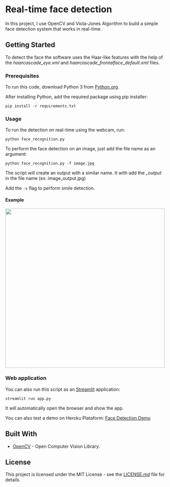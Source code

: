 # Real-time face detection
In this project, I use OpenCV and Viola-Jones Algorithm to build a simple face detection system that works in real-time.


## Getting Started

To detect the face the software uses the Haar-like features with the help of the *haarcascade_eye.xml* and *haarcascade_frontalface_default.xml* files.


### Prerequisites

To run this code, download Python 3 from [Python.org](https://www.python.org/). 

After installing Python, add the required package using pip installer:

```
pip install -r requirements.txt
```

### Usage

To run the detection on real-time using the webcam, run:
```
python face_recognition.py
```

To perform the face detection on an image, just add the file name as an argument:
```
python face_recognition.py -f image.jpg
```
The script will create an output with a similar name. It with add the *_output* in the file name (ex: image_output.jpg)

Add the `-s` flag to perform smile detection.

#### Example

<img src="https://user-images.githubusercontent.com/22003608/82897863-b27bef00-9f2e-11ea-983e-cec5fff8bc15.jpg" width=500>


### Web application

You can also run this script as an [Streamlit](https://www.streamlit.io/) application:
```
streamlit run app.py
```
It will automatically open the browser and show the app.

You can also test a demo on Heroku Plataform: [Face Detection Demo](https://face-detection-cpatrickalves.herokuapp.com/)

## Built With

* [OpenCV](https://opencv.org/) - Open Computer Vision Library.

## License

This project is licensed under the MIT License - see the [LICENSE.md](LICENSE) file for details.
